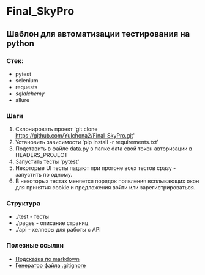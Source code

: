 # Final_SkyPro  

## Шаблон для автоматизации тестирования на python

### Стек:
- pytest
- selenium
- requests
- _sqlalchemy_
- allure

### Шаги
1. Склонировать проект 'git clone https://github.com/Yulchona2/Final_SkyPro.git'
2. Установить зависимости 'pip install -r requirements.txt'
3. Подставить в файле data.py в папке data свой токен авторизации в HEADERS_PROJECT
4. Запустить тесты 'pytest'
5. Некоторые UI тесты падают при прогоне всех тестов сразу - запустить по одному.
6. В некоторых тестах меняется порядок появления всплывающих окон для принятия cookie и
предложения войти или зарегистрироваться.

### Структура
- ./test - тесты
- ./pages - описание страниц
- ./api - хелперы для работы с API

### Полезные ссылки
- [Подсказка по markdown](https://www.markdownguide.org/basic-syntax/)
- [Генератор файла .gitignore](https://www.toptal.com/developers/gitignore)


